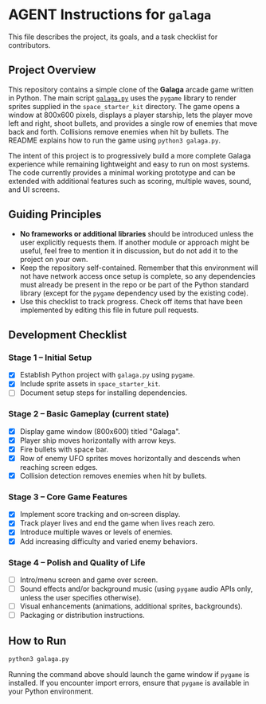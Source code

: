 # AGENT Instructions for `galaga`

This file describes the project, its goals, and a task checklist for contributors.

## Project Overview

This repository contains a simple clone of the **Galaga** arcade game written in
Python. The main script [`galaga.py`](galaga.py) uses the `pygame` library to
render sprites supplied in the `space_starter_kit` directory. The game opens a
window at 800x600 pixels, displays a player starship, lets the player move left
and right, shoot bullets, and provides a single row of enemies that move back
and forth. Collisions remove enemies when hit by bullets. The README explains
how to run the game using `python3 galaga.py`.

The intent of this project is to progressively build a more complete Galaga
experience while remaining lightweight and easy to run on most systems. The
code currently provides a minimal working prototype and can be extended with
additional features such as scoring, multiple waves, sound, and UI screens.

## Guiding Principles

* **No frameworks or additional libraries** should be introduced unless the
  user explicitly requests them. If another module or approach might be useful,
  feel free to mention it in discussion, but do not add it to the project on
your own.
* Keep the repository self-contained. Remember that this environment will not
  have network access once setup is complete, so any dependencies must already
  be present in the repo or be part of the Python standard library (except for
  the `pygame` dependency used by the existing code).
* Use this checklist to track progress. Check off items that have been
  implemented by editing this file in future pull requests.

## Development Checklist

### Stage 1 – Initial Setup

- [x] Establish Python project with `galaga.py` using `pygame`.
- [x] Include sprite assets in `space_starter_kit`.
- [ ] Document setup steps for installing dependencies.

### Stage 2 – Basic Gameplay (current state)

- [x] Display game window (800x600) titled "Galaga".
- [x] Player ship moves horizontally with arrow keys.
- [x] Fire bullets with space bar.
- [x] Row of enemy UFO sprites moves horizontally and descends when reaching
      screen edges.
- [x] Collision detection removes enemies when hit by bullets.

### Stage 3 – Core Game Features

- [x] Implement score tracking and on‑screen display.
- [x] Track player lives and end the game when lives reach zero.
- [x] Introduce multiple waves or levels of enemies.
- [x] Add increasing difficulty and varied enemy behaviors.

### Stage 4 – Polish and Quality of Life

- [ ] Intro/menu screen and game over screen.
- [ ] Sound effects and/or background music (using `pygame` audio APIs only,
      unless the user specifies otherwise).
- [ ] Visual enhancements (animations, additional sprites, backgrounds).
- [ ] Packaging or distribution instructions.

## How to Run

```bash
python3 galaga.py
```

Running the command above should launch the game window if `pygame` is
installed. If you encounter import errors, ensure that `pygame` is available in
your Python environment.

